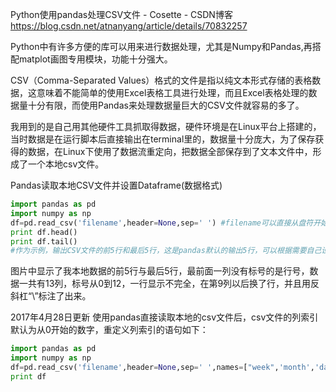 Python使用pandas处理CSV文件 - Cosette - CSDN博客 https://blog.csdn.net/atnanyang/article/details/70832257

Python中有许多方便的库可以用来进行数据处理，尤其是Numpy和Pandas,再搭配matplot画图专用模块，功能十分强大。

CSV（Comma-Separated Values）格式的文件是指以纯文本形式存储的表格数据，这意味着不能简单的使用Excel表格工具进行处理，而且Excel表格处理的数据量十分有限，而使用Pandas来处理数据量巨大的CSV文件就容易的多了。

我用到的是自己用其他硬件工具抓取得数据，硬件环境是在Linux平台上搭建的，当时数据是在运行脚本后直接输出在terminal里的，数据量十分庞大，为了保存获得的数据，在Linux下使用了数据流重定向，把数据全部保存到了文本文件中，形成了一个本地csv文件。

Pandas读取本地CSV文件并设置Dataframe(数据格式)

```py
import pandas as pd
import numpy as np
df=pd.read_csv('filename',header=None,sep=' ') #filename可以直接从盘符开始，标明每一级的文件夹直到csv文件，header=None表示头部为空，sep=' '表示数据间使用空格作为分隔符，如果分隔符是逗号，只需换成 ‘，’即可。
print df.head()
print df.tail()
#作为示例，输出CSV文件的前5行和最后5行，这是pandas默认的输出5行，可以根据需要自己设定输出几行的值
```

图片中显示了我本地数据的前5行与最后5行，最前面一列没有标号的是行号，数据一共有13列，标号从0到12，一行显示不完全，在第9列以后换了行，并且用反斜杠“\”标注了出来。

2017年4月28日更新 
使用pandas直接读取本地的csv文件后，csv文件的列索引默认为从0开始的数字，重定义列索引的语句如下：
```py
import pandas as pd
import numpy as np
df=pd.read_csv('filename',header=None,sep=' ',names=["week",'month','date','time','year','name1','freq1','name2','freq2','name3','data1','name4','data2'])
print df
```